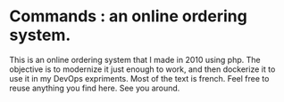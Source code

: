 # Commands : an online ordering system.

This is an online ordering system that I made in 2010 using php.
The objective is to modernize it just enough to work, and then dockerize it to use it in my DevOps expriments.
Most of the text is french.
Feel free to reuse anything you find here.
See you around.
